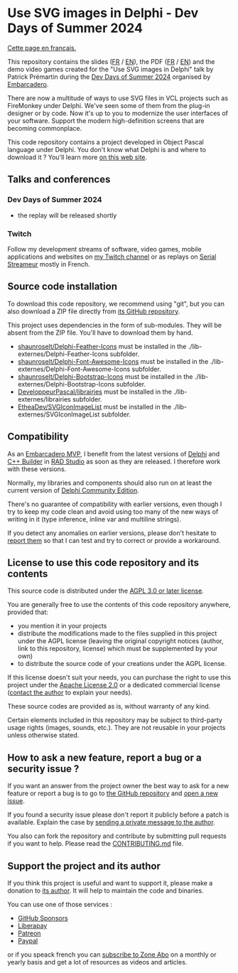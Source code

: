 # Use SVG images in Delphi - Dev Days of Summer 2024

[Cette page en français.](LISEZMOI.md)

This repository contains the slides ([FR](slides-FR/) / [EN](slides-EN/)), the PDF ([FR](UseSVGImagesInDelphi-FR.pdf) / [EN](UseSVGImagesInDelphi-EN.pdf)) and the demo video games created for the "Use SVG images in Delphi" talk by Patrick Prémartin during the [Dev Days of Summer 2024](https://www.codegear.com/DevDaysofSummer/) organised by [Embarcadero](https://www.embarcadero.com).

There are now a multitude of ways to use SVG files in VCL projects such as FireMonkey under Delphi. We've seen some of them from the plug-in designer or by code. Now it's up to you to modernize the user interfaces of your software. Support the modern high-definition screens that are becoming commonplace.

This code repository contains a project developed in Object Pascal language under Delphi. You don't know what Delphi is and where to download it ? You'll learn more [on this web site](https://delphi-resources.developpeur-pascal.fr/).

## Talks and conferences

### Dev Days of Summer 2024

* the replay will be released shortly

### Twitch

Follow my development streams of software, video games, mobile applications and websites on [my Twitch channel](https://www.twitch.tv/patrickpremartin) or as replays on [Serial Streameur](https://serialstreameur.fr) mostly in French.

## Source code installation

To download this code repository, we recommend using "git", but you can also download a ZIP file directly from [its GitHub repository](https://github.com/DeveloppeurPascal/DevDaysOfSummer2024-UseSVGImagesInDelphi).

This project uses dependencies in the form of sub-modules. They will be absent from the ZIP file. You'll have to download them by hand.

* [shaunroselt/Delphi-Feather-Icons](https://github.com/shaunroselt/Delphi-Feather-Icons) must be installed in the ./lib-externes/Delphi-Feather-Icons subfolder.
* [shaunroselt/Delphi-Font-Awesome-Icons](https://github.com/shaunroselt/Delphi-Font-Awesome-Icons) must be installed in the ./lib-externes/Delphi-Font-Awesome-Icons subfolder.
* [shaunroselt/Delphi-Bootstrap-Icons](https://github.com/shaunroselt/Delphi-Bootstrap-Icons) must be installed in the ./lib-externes/Delphi-Bootstrap-Icons subfolder.
* [DeveloppeurPascal/librairies](https://github.com/DeveloppeurPascal/librairies) must be installed in the ./lib-externes/librairies subfolder.
* [EtheaDev/SVGIconImageList](https://github.com/EtheaDev/SVGIconImageList) must be installed in the ./lib-externes/SVGIconImageList subfolder.

## Compatibility

As an [Embarcadero MVP](https://www.embarcadero.com/resources/partners/mvp-directory), I benefit from the latest versions of [Delphi](https://www.embarcadero.com/products/delphi) and [C++ Builder](https://www.embarcadero.com/products/cbuilder) in [RAD Studio](https://www.embarcadero.com/products/rad-studio) as soon as they are released. I therefore work with these versions.

Normally, my libraries and components should also run on at least the current version of [Delphi Community Edition](https://www.embarcadero.com/products/delphi/starter).

There's no guarantee of compatibility with earlier versions, even though I try to keep my code clean and avoid using too many of the new ways of writing in it (type inference, inline var and multiline strings).

If you detect any anomalies on earlier versions, please don't hesitate to [report them](https://github.com/DeveloppeurPascal/DevDaysOfSummer2024-UseSVGImagesInDelphi/issues) so that I can test and try to correct or provide a workaround.

## License to use this code repository and its contents

This source code is distributed under the [AGPL 3.0 or later license](https://choosealicense.com/licenses/agpl-3.0/).

You are generally free to use the contents of this code repository anywhere, provided that:
* you mention it in your projects
* distribute the modifications made to the files supplied in this project under the AGPL license (leaving the original copyright notices (author, link to this repository, license) which must be supplemented by your own)
* to distribute the source code of your creations under the AGPL license.

If this license doesn't suit your needs, you can purchase the right to use this project under the [Apache License 2.0](https://choosealicense.com/licenses/apache-2.0/) or a dedicated commercial license ([contact the author](https://developpeur-pascal.fr/nous-contacter.php) to explain your needs).

These source codes are provided as is, without warranty of any kind.

Certain elements included in this repository may be subject to third-party usage rights (images, sounds, etc.). They are not reusable in your projects unless otherwise stated.

## How to ask a new feature, report a bug or a security issue ?

If you want an answer from the project owner the best way to ask for a new feature or report a bug is to go to [the GitHub repository](https://github.com/DeveloppeurPascal/DevDaysOfSummer2024-UseSVGImagesInDelphi) and [open a new issue](https://github.com/DeveloppeurPascal/DevDaysOfSummer2024-UseSVGImagesInDelphi/issues).

If you found a security issue please don't report it publicly before a patch is available. Explain the case by [sending a private message to the author](https://developpeur-pascal.fr/nous-contacter.php).

You also can fork the repository and contribute by submitting pull requests if you want to help. Please read the [CONTRIBUTING.md](CONTRIBUTING.md) file.

## Support the project and its author

If you think this project is useful and want to support it, please make a donation to [its author](https://github.com/DeveloppeurPascal). It will help to maintain the code and binaries.

You can use one of those services :

* [GitHub Sponsors](https://github.com/sponsors/DeveloppeurPascal)
* [Liberapay](https://liberapay.com/PatrickPremartin)
* [Patreon](https://www.patreon.com/patrickpremartin)
* [Paypal](https://www.paypal.com/paypalme/patrickpremartin)

or if you speack french you can [subscribe to Zone Abo](https://zone-abo.fr/nos-abonnements.php) on a monthly or yearly basis and get a lot of resources as videos and articles.
